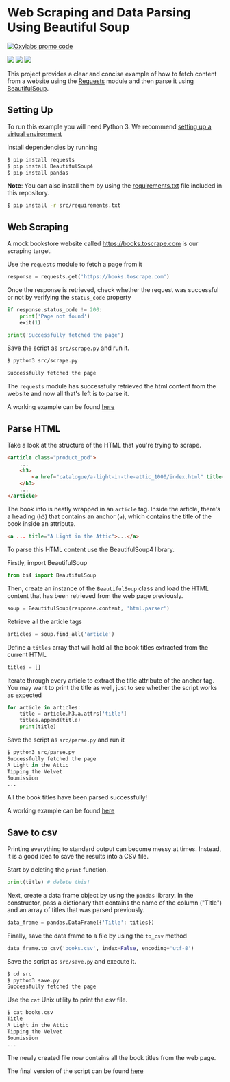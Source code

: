 # Web Scraping and Data Parsing Using Beautiful Soup

[![Oxylabs promo code](https://user-images.githubusercontent.com/129506779/250792357-8289e25e-9c36-4dc0-a5e2-2706db797bb5.png)](https://oxylabs.go2cloud.org/aff_c?offer_id=7&aff_id=877&url_id=112)

[<img src="https://img.shields.io/static/v1?label=&message=python&color=brightgreen" />](https://github.com/topics/python)
[<img src="https://img.shields.io/static/v1?label=&message=beautifulsoup&color=yellow" />](https://github.com/topics/beautifulsoup)
[<img src="https://img.shields.io/static/v1?label=&message=Web%20Scraping&color=important" />](https://github.com/topics/web-scraping)

This project provides a clear and concise example of how to fetch content from a website using the [Requests](https://pypi.org/project/requests/) module and then parse it using [BeautifulSoup](https://pypi.org/project/beautifulsoup4/).

## Setting Up

To run this example you will need Python 3. We recommend [setting up a virtual environment](https://docs.python.org/3/library/venv.html)

Install dependencies by running
```bash
$ pip install requests
$ pip install BeautifulSoup4
$ pip install pandas
```

**Note**: You can also install them by using the [requirements.txt](src/requirements.txt) file included in this repository.

```bash
$ pip install -r src/requirements.txt
```

## Web Scraping

A mock bookstore website called https://books.toscrape.com is our scraping target.

Use the `requests` module to fetch a page from it

```python
response = requests.get('https://books.toscrape.com')
```

Once the response is retrieved, check whether the request was successful or not by verifying the `status_code` property

```python
if response.status_code != 200:
    print('Page not found')
    exit(1)

print('Successfully fetched the page')
```

Save the script as `src/scrape.py` and run it. 

```bash
$ python3 src/scrape.py

Successfully fetched the page
```

The `requests` module has successfully retrieved the html content from the website and now all that's left is to parse it.

A working example can be found [here](src/scrape.py)

## Parse HTML

Take a look at the structure of the HTML that you're trying to scrape.

```html
<article class="product_pod">
    ...
    <h3>
        <a href="catalogue/a-light-in-the-attic_1000/index.html" title="A Light in the Attic">A Light in the ...</a>
    </h3>
    ...
</article>
```

The book info is neatly wrapped in an `article` tag. Inside the article, there's a heading (`h3`) that contains an anchor (`a`), which contains the title of the book inside an attribute.

```html
<a ... title="A Light in the Attic">...</a>
```

To parse this HTML content use the BeautifulSoup4 library.

Firstly, import BeautifulSoup
```python
from bs4 import BeautifulSoup
```

Then, create an instance of the `BeautifulSoup` class and load the HTML content that has been retrieved from the web page previously.

```python
soup = BeautifulSoup(response.content, 'html.parser')
```

Retrieve all the article tags

```python
articles = soup.find_all('article')
```

Define a `titles` array that will hold all the book titles extracted from the current HTML

```python
titles = []
```

Iterate through every article to extract the title attribute of the anchor tag. You may want to print the title as well, just to see whether the script works as expected

```python
for article in articles:
    title = article.h3.a.attrs['title']
    titles.append(title)
    print(title)
```

Save the script as `src/parse.py` and run it

```python
$ python3 src/parse.py                                              
Successfully fetched the page         
A Light in the Attic       
Tipping the Velvet
Soumission
...
```

All the book titles have been parsed successfully!

A working example can be found [here](src/parse.py)

## Save to csv

Printing everything to standard output can become messy at times. Instead, it is a good idea to save the results into a CSV file. 

Start by deleting the `print` function.
```python
print(title) # delete this!
```

Next, create a data frame object by using the `pandas` library. In the constructor, pass a dictionary that contains the name of the column ("Title") and an array of titles that was parsed previously.

```python
data_frame = pandas.DataFrame({'Title': titles})
```

Finally, save the data frame to a file by using the `to_csv` method

```python
data_frame.to_csv('books.csv', index=False, encoding='utf-8')
```

Save the script as `src/save.py` and execute it.

```bash
$ cd src
$ python3 save.py
Successfully fetched the page
```

Use the `cat` Unix utility to print the csv file. 

```bash
$ cat books.csv
Title
A Light in the Attic       
Tipping the Velvet
Soumission
...
```

The newly created file now contains all the book titles from the web page.

The final version of the script can be found [here](src/save.py)

